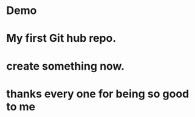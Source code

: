 # Demo

# My first Git hub repo.
# create something now.
# thanks every one for being so good to me
